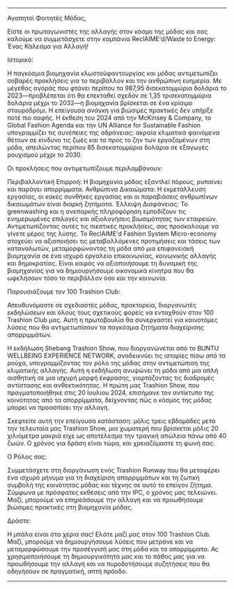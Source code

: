 ---

Αγαπητοί Φοιτητές Μόδας,

Είστε οι πρωταγωνιστές της αλλαγής στον κόσμο της μόδας και σας καλούμε να συμμετάσχετε στην καμπάνια ReclAIME'd/Waste to Energy: Ένας Κάλεσμα για Αλλαγή!

Ιστορικό:

Η παγκόσμια βιομηχανία κλωστοϋφαντουργίας και μόδας αντιμετωπίζει σοβαρές προκλήσεις για το περιβάλλον και την ανθρώπινη ευημερία. Με μέγεθος αγοράς που φτάνει περίπου τα 987,95 δισεκατομμύρια δολάρια το 2023—προβλέπεται ότι θα επεκταθεί σχεδόν σε 1,35 τρισεκατομμύρια δολάρια μέχρι το 2032—η βιομηχανία βρίσκεται σε ένα κρίσιμο σταυροδρόμι. Η επείγουσα ανάγκη για βιώσιμες πρακτικές δεν υπήρξε ποτέ πιο σαφής. Η έκθεση του 2024 από την McKinsey & Company, το Global Fashion Agenda και την UN Alliance for Sustainable Fashion υπογραμμίζει τις συνέπειες της αδράνειας: ακραία κλιματικά φαινόμενα θέτουν σε κίνδυνο τις ζωές και τα προς το ζην των εργαζομένων στη μόδα, απειλώντας περίπου 65 δισεκατομμύρια δολάρια σε εξαγωγές ρουχισμού μέχρι το 2030.

Οι προκλήσεις που αντιμετωπίζουμε περιλαμβάνουν:

Περιβαλλοντική Επιρροή: Η βιομηχανία μόδας εξαντλεί πόρους, ρυπαίνει και παράγει απορρίμματα.
Ανθρώπινα Δικαιώματα: Η εκμετάλλευση εργασίας, οι κακές συνθήκες εργασίας και οι παραβιάσεις ανθρωπίνων δικαιωμάτων είναι διαρκή ζητήματα.
Έλλειψη Διαφάνειας: Το greenwashing και η ανεπαρκής πληροφόρηση εμποδίζουν τις ενημερωμένες επιλογές και αξιολογήσεις βιωσιμότητας των εταιρειών.
Αντιμετωπίζοντας αυτές τις πιεστικές προκλήσεις, σας προσκαλούμε να γίνετε μέρος της λύσης. Το ReclAIME'd Fashion System Micro-economy στοχεύει να αξιοποιήσει τις μεταβαλλόμενες προτιμήσεις και τάσεις των καταναλωτών, μεταμορφώνοντας τη μόδα από μια επιφανειακή βιομηχανία σε ένα ισχυρό εργαλείο επικοινωνίας, κοινωνικής αλλαγής και δημοκρατίας. Είναι καιρός να αξιοποιήσουμε τη δυναμική της βιομηχανίας για να δημιουργήσουμε οικονομικά κίνητρα που θα ωφελήσουν τόσο το περιβάλλον όσο και την κοινωνία.

Παρουσιάζουμε τον 100 Trashion Club:

Απευθυνόμαστε σε σχεδιαστές μόδας, πρακτορεία, διοργανωτές εκδηλώσεων και όλους τους σχετικούς φορείς να ενταχθούν στον 100 Trashion Club μας. Αυτή η πρωτοβουλία θα συνεργαστεί για καινοτόμες λύσεις που θα αντιμετωπίσουν τα παγκόσμια ζητήματα διαχείρισης απορριμμάτων.

Η εκδήλωση Shebang Trashion Show, που διοργανώνεται από το BUNTU WELLBEING EXPERIENCE NETWORK, αναδεικνύει τις ιστορίες πίσω από τα ρούχα, υπογραμμίζοντας τον ρόλο της μόδας στην αντιμετώπιση της κλιματικής αλλαγής. Αυτή η εκδήλωση ανυψώνει τη μόδα από μια απλή αισθητική σε μια ισχυρή μορφή έκφρασης, γιορτάζοντας τις διαδρομές αντίστασης και ανθεκτικότητας. Η πρώτη μας Trashion Show, που πραγματοποιήθηκε στις 20 Ιουλίου 2024, επισήμανε τον αντίκτυπο της κοινότητας από τα απορρίμματα, δείχνοντας πώς ο κόσμος της μόδας μπορεί να προασπίσει την αλλαγή.

Σκεφτείτε αυτή την επείγουσα κατάσταση: μόλις τρεις εβδομάδες μετά την τελευταία μας Trashion Show, μια χωματερή που βρίσκεται μόλις 20 χιλιόμετρα μακριά είχε ως αποτέλεσμα την τραγική απώλεια πάνω από 40 ζωών. Ο χρόνος για δράση είναι τώρα, και χρειαζόμαστε τη φωνή σας.

Ο Ρόλος σας:

Συμμετάσχετε στη διοργάνωση ενός Trashion Runway που θα μεταφέρει ένα ισχυρό μήνυμα για τη διαχείριση απορριμμάτων και τη ζωτική συμβολή της κοινότητας μόδας και τέχνης σε αυτό το επείγον ζήτημα. Σύμφωνα με πρόσφατες εκθέσεις από την IPC, ο χρόνος μας τελειώνει. Μαζί, μπορούμε να επηρεάσουμε την αλλαγή και να προωθήσουμε βιώσιμες πρακτικές στη βιομηχανία μόδας.

Δράστε:

Η μπάλα είναι στα χέρια σας! Ελάτε μαζί μας στον 100 Trashion Club. Μαζί, μπορούμε να δημιουργήσουμε λύσεις που μετράνε και να μεταμορφώσουμε την προσέγγισή μας στη μόδα και τα απορρίμματα. Ας χρησιμοποιήσουμε τη δημιουργικότητά μας και το πάθος μας για να προωθήσουμε την αλλαγή και να πυροδοτήσουμε συζητήσεις που θα οδηγήσουν σε πραγματική, απτή πρόοδο.

---